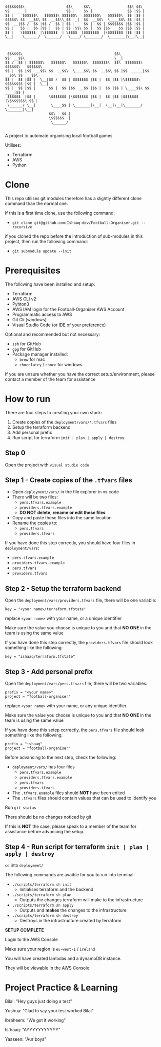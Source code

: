 ```


$$$$$$$$\                   $$\     $$\                 $$\ $$\                     
$$  _____|                  $$ |    $$ |                $$ |$$ |                    
$$ |    $$$$$$\   $$$$$$\ $$$$$$\   $$$$$$$\   $$$$$$\  $$ |$$ |                    
$$$$$\ $$  __$$\ $$  __$$\\_$$  _|  $$  __$$\  \____$$\ $$ |$$ |                    
$$  __|$$ /  $$ |$$ /  $$ | $$ |    $$ |  $$ | $$$$$$$ |$$ |$$ |                    
$$ |   $$ |  $$ |$$ |  $$ | $$ |$$\ $$ |  $$ |$$  __$$ |$$ |$$ |                    
$$ |   \$$$$$$  |\$$$$$$  | \$$$$  |$$$$$$$  |\$$$$$$$ |$$ |$$ |                    
\__|    \______/  \______/   \____/ \_______/  \_______|\__|\__|                    
                                                                                    
                                                                                    
                                                                                    
 $$$$$$\                                          $$\                               
$$  __$$\                                         \__|                              
$$ /  $$ | $$$$$$\   $$$$$$\   $$$$$$\  $$$$$$$\  $$\  $$$$$$$\  $$$$$$\   $$$$$$\  
$$ |  $$ |$$  __$$\ $$  __$$\  \____$$\ $$  __$$\ $$ |$$  _____|$$  __$$\ $$  __$$\ 
$$ |  $$ |$$ |  \__|$$ /  $$ | $$$$$$$ |$$ |  $$ |$$ |\$$$$$$\  $$$$$$$$ |$$ |  \__|
$$ |  $$ |$$ |      $$ |  $$ |$$  __$$ |$$ |  $$ |$$ | \____$$\ $$   ____|$$ |      
 $$$$$$  |$$ |      \$$$$$$$ |\$$$$$$$ |$$ |  $$ |$$ |$$$$$$$  |\$$$$$$$\ $$ |      
 \______/ \__|       \____$$ | \_______|\__|  \__|\__|\_______/  \_______|\__|      
                    $$\   $$ |                                                      
                    \$$$$$$  |                                                      
                     \______/                                                       


```
                                                    
A project to automate organising local football games

Utilises:
- Terraform
- AWS
- Python

# Clone

This repo utilises git modules therefore has a slightly different clone command than the normal one.

If this is a first time clone, use the following command:
- `git clone git@github.com:Ishaaq-dev/Football-Organiser.git --recursive`

if you cloned the repo before the introduction of sub-modules in this project, then run the following command:
- `git submodule update --init`

# Prerequisites

The following have been installed and setup:
- Terraform
- AWS CLI v2
- Pyhton3
- AWS IAM login for the Football-Organiser AWS Account
- Programmatic access to AWS
- Git Cli (windows)
- Visual Studio Code (or IDE of your preference)

Optional and recommended but not necessary:
- `ssh` for GitHub
- `gpg` for GitHub
- Package manager installed:
  - `brew` for mac
  - `chocolatey` / `choco` for windows

If you are unsure whether you have the correct setup/environment, please contact a member of the team for assistance

# How to run

There are four steps to creating your own stack:

1. Create copies of the `deployment/vars/*.tfvars` files
2. Setup the terraform backend
3. Add personal prefix
4. Run script for terraform `init | plan | apply | destroy`

## Step 0

Open the project with `visual studio code`

## Step 1 - Create copies of the `.tfvars` files

- Open `deployment/vars/` in the file explorer in vs code
- There will be two files:
  - `pers.tfvars.example`
  - `providers.tfvars.example`
  - **DO NOT delete, rename or edit these files**
- Copy and paste these files into the same location
- Rename the copies to:
  - `pers.tfvars`
  - `providers.tfvars`

If you have done this step correctly, you should have four files in `deployment/vars`:
- `pers.tfvars.example`
- `providers.tfvars.example`
- `pers.tfvars`
- `providers.tfvars`

## Step 2 - Setup the terraform backend

Open the `deployment/vars/providers.tfvars` file, there will be one variable:  
  
`key = "<your name>/terraform.tfstate"`

replace `<your name>` with your name, or a unique identifier

Make sure the value you choose is unique to you and that **NO ONE** in the team is using the same value

If you have done this step correctly, the `providers.tfvars` file should look something like the following:  
  
`key = "ishaaq/terraform.tfstate"`


## Step 3 - Add personal prefix

Open the `deployment/vars/pers.tfvars` file, there will be two variables:  
```
prefix = "<your name>"
project = "football-organiser"
```

replace `<your name>` with your name, or any unique identifier.

Make sure the value you choose is unique to you and that **NO ONE** in the team is using the same value

If you have done this setep correctly, the `pers.tfvars` file should look something like the following:  
```
prefix = "ishaaq"
project = "football-organiser"
```

Before advancing to the next step, check the following:
- `deployment/vars/` has four files
  - `pers.tfvars.example`
  - `providers.tfvars.example`
  - `pers.tfvars`
  - `providers.tfvars`
- The `.tfvars.example` files should **NOT** have been edited
- The `.tfvars` files should contain values that can be used to identify you

Run `git status`

There should be no changes noticed by git 

If this is **NOT** the case, please speak to a member of the team for assistance before advancing the setup.

## Step 4 - Run script for terraform `init | plan | apply | destroy`

`cd` into `deployment/`

The following commands are avaible for you to run into terminal:
- `./scripts/terraform.sh init`
  - Initialises terraform and the backend
- `./scripts/terraform.sh plan`
  - Outputs the changes terraform will make to the infrastructure
- `./scripts/terraform.sh apply`
  - Outputs and **makes** the changes to the infrastructure
- `./scripts/terraform.sh destroy`
  - Destroys in the infrastructure created by terraform

**SETUP COMPLETE**

Login to the AWS Console

Make sure your region is `eu-west-1` / `ireland`

You will have created lambdas and a dynamoDB instance.

They will be viewable in the AWS Console.

# Project Practice & Learning

Bilal: "Hey guys just doing a test"

Yushua: "Glad to say your test worked Bilal"

Ibraheem: "We got it working"

Is'haaq: "AYYYYYYYYYYY"

Yaaseen: "Aur boys"
